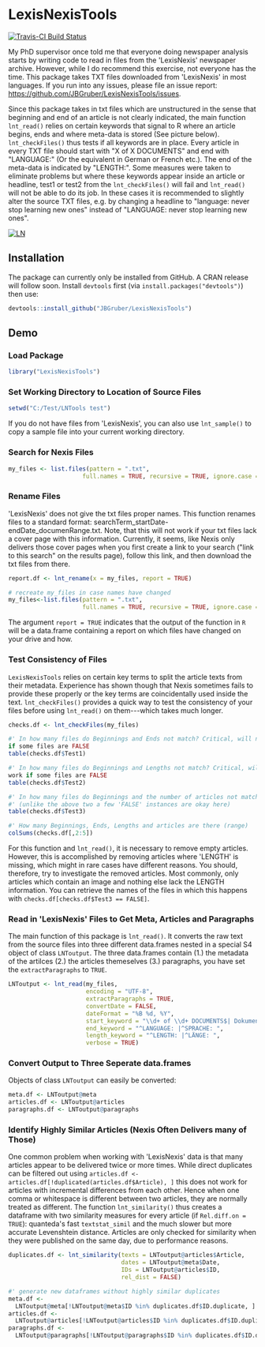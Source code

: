 # LexisNexisTools
[![Travis-CI Build Status](https://travis-ci.org/JBGruber/LexisNexisTools.svg?branch=master)](https://travis-ci.org/JBGruber/LexisNexisTools)

My PhD supervisor once told me that everyone doing newspaper analysis starts by
writing code to read in files from the 'LexisNexis' newspaper archive. However,
while I do recommend this exercise, not everyone has the time. This package
takes TXT files downloaded from 'LexisNexis' in most languages. If you run into any
issues, please file an issue report: <https://github.com/JBGruber/LexisNexisTools/issues>.

Since this package takes in txt files which are unstructured in the sense that
beginning and end of an article is not clearly indicated, the main function
`lnt_read()` relies on certain keywords that signal to R where an article begins,
ends and where meta-data is stored (See picture below). `lnt_checkFiles()` thus tests
if all keywords are in place. Every article in every TXT file should start with
"X of X DOCUMENTS" and end with "LANGUAGE:" (Or the equivalent in German or
French etc.). The end of the meta-data is indicated by "LENGTH:". Some measures
were taken to eliminate problems but where these keywords appear inside an
article or headline, test1 or test2 from the `lnt_checkFiles()` will fail and `lnt_read()`
will not be able to do its job. In these cases it is recommended to slightly
alter the source TXT files, e.g. by changing a headline to "language: never stop
learning new ones" instead of "LANGUAGE: never stop learning new ones".
    
  
<a href="https://ibb.co/fj5YjG"><img src="https://preview.ibb.co/fOfNdb/LN.png" alt="LN" border="0"></a>

## Installation
The package can currently only be installed from GitHub. A CRAN release will
follow soon. Install `devtools` first (via `install.packages("devtools")`) then
use:

```R
devtools::install_github("JBGruber/LexisNexisTools")
```

## Demo
### Load Package
```R
library("LexisNexisTools")
```
### Set Working Directory to Location of Source Files
```R
setwd("C:/Test/LNTools test")
```
If you do not have files from 'LexisNexis', you can also use `lnt_sample()` to copy a sample file into your current working directory.

### Search for Nexis Files
```R
my_files <- list.files(pattern = ".txt",
                     full.names = TRUE, recursive = TRUE, ignore.case = TRUE)
```

### Rename Files
'LexisNexis' does not give the txt files proper names. This function renames files
to a standard format: searchTerm_startDate-endDate_documenRange.txt. Note, that this will not work if your txt files lack a cover page with this information. Currently, it seems, like Nexis only delivers those cover pages when you first create a link to your search ("link to this search" on the results page), follow this link, and then download the txt files from there.
```R
report.df <- lnt_rename(x = my_files, report = TRUE)

# recreate my_files in case names have changed
my_files<-list.files(pattern = ".txt",
                     full.names = TRUE, recursive = TRUE, ignore.case = TRUE)
```
The argument `report = TRUE` indicates that the output of the function in `R`
will be a data.frame containing a report on which files have changed on your
drive and how.

### Test Consistency of Files
`LexisNexisTools` relies on certain key terms to split the article texts from
their metadata. Experience has shown though that Nexis sometimes fails to
provide these properly or the key terms are coincidentally used inside the text.
`lnt_checkFiles()` provides a quick way to test the consistency of your files
before using `lnt_read()` on them---which takes much longer.

```R
checks.df <- lnt_checkFiles(my_files)

#' In how many files do Beginnings and Ends not match? Critical, will not work
if some files are FALSE
table(checks.df$Test1)

#' In how many files do Beginnings and Lengths not match? Critical, will not
work if some files are FALSE
table(checks.df$Test2)

#' In how many files do Beginnings and the number of articles not match
#' (unlike the above two a few 'FALSE' instances are okay here)
table(checks.df$Test3)

#' How many Beginnings, Ends, Lengths and articles are there (range)
colSums(checks.df[,2:5])
```
For this function and `lnt_read()`, it is necessary to remove empty articles.
However, this is accomplished by removing articles where 'LENGTH' is missing,
which might in rare cases have different reasons. You should, therefore, try to
investigate the removed articles. Most commonly, only articles which contain an
image and nothing else lack the LENGTH information. You can retrieve the names
of the files in which this happens with `checks.df[checks.df$Test3 == FALSE]`.

### Read in 'LexisNexis' Files to Get Meta, Articles and Paragraphs

The main function of this package is `lnt_read()`. It converts the raw text
from the source files into three different data.frames nested in a special S4
object of class `LNToutput`. The three data.frames contain (1.) the metadata of
the artilces (2.) the articles themeselves (3.) paragraphs, you have set the
`extractParagraphs` to `TRUE`.

```R
LNToutput <- lnt_read(my_files,
                      encoding = "UTF-8",
                      extractParagraphs = TRUE,
                      convertDate = FALSE,
                      dateFormat = "%B %d, %Y",
                      start_keyword = "\\d+ of \\d+ DOCUMENTS$| Dokument \\d+ von \\d+$",
                      end_keyword = "^LANGUAGE: |^SPRACHE: ",
                      length_keyword = "^LENGTH: |^LÄNGE: ",
                      verbose = TRUE)
```
### Convert Output to Three Seperate data.frames
Objects of class `LNToutput` can easily be converted:
```R                 
meta.df <- LNToutput@meta
articles.df <- LNToutput@articles
paragraphs.df <- LNToutput@paragraphs

```
### Identify Highly Similar Articles (Nexis Often Delivers many of Those)
One common problem when working with 'LexisNexis' data is that many articles appear to be delivered twice or more times. While direct duplicates can be filtered out using `articles.df <- articles.df[!duplicated(articles.df$Article), ]` this does not work for articles with incremental differences from each other. Hence when one comma or whitespace is different between two articles, they are normally treated as different. The function `lnt_similarity()` thus creates a dataframe with two similarity measures for every article (if `Rel.diff.on = TRUE`): quanteda's fast `textstat_simil` and the much slower but more accurate Levenshtein distance. Articles are only checked for similarity when they were published on the same day, due to performance reasons.
```R
duplicates.df <- lnt_similarity(texts = LNToutput@articles$Article,
                                dates = LNToutput@meta$Date,
                                IDs = LNToutput@articles$ID,
                                rel_dist = FALSE)

#' generate new dataframes without highly similar duplicates
meta.df <-
  LNToutput@meta[!LNToutput@meta$ID %in% duplicates.df$ID.duplicate, ]
articles.df <-
  LNToutput@articles[!LNToutput@articles$ID %in% duplicates.df$ID.duplicate, ]
paragraphs.df <-
  LNToutput@paragraphs[!LNToutput@paragraphs$ID %in% duplicates.df$ID.duplicate, ]
```
